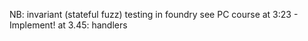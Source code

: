 NB: invariant (stateful fuzz) testing in foundry see PC course at 3:23 - Implement! 
at 3.45: handlers